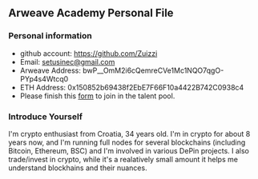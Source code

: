 ## Arweave Academy Personal File

### Personal information

- github account: https://github.com/Zuizzi
- Email: setusinec@gmail.com
- Arweave Address: bwP__OmM2i6cQemreCVe1Mc1NQO7qgO-PYp4s4Wtcq0
- ETH Address: 0x150852b69438f2EbE7F66F10a4422B742C0938c4
- Please finish this [form](https://docs.google.com/forms/d/e/1FAIpQLSfWA5fIIcBgmRppm3jNz5vmf9Mai_QMVil-2pO4r7YKn_Zhtw/viewform?usp=sf_link) to join in the talent pool.

### Introduce Yourself
 I'm crypto enthusiast from Croatia, 34 years old. I'm in crypto for about 8 years now, and I'm running full nodes for several blockchains (including Bitcoin, Ethereum, BSC) and I'm involved in various DePin projects. I also trade/invest in crypto, while it's a realatively small amount it helps me understand blockhains and their nuances. 
